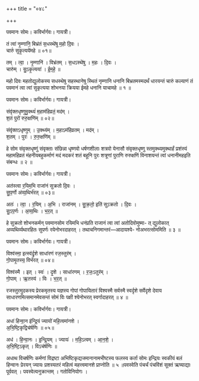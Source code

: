 +++
title = "०४८"

+++


पवमानः सोमः। कविर्भार्गवः। गायत्री।

तं त्वा॑ नृ॒म्णानि॒ बिभ्र॑तं स॒धस्थे॑षु म॒हो दि॒वः ।  
चारुं॑ सुकृ॒त्यये॑महे ॥ ०१॥

तम् । त्वा॒ । नृ॒म्णानि॑ । विभ्र॑तम् । स॒धऽस्थे॑षु । म॒हः । दि॒वः ।  
चारु॑म् । सु॒ऽकृ॒त्यया॑ । ई॒म॒हे॒ ॥

महो दिवः महतोद्युलोकस्य सधस्थेषु सहस्थानेषु स्थितं नृम्णानि धनानि बिभ्रतमस्मदर्थं धारयन्तं चारुं कल्याणं तं पवमानं त्वा त्वां सुकृत्यया शोभनया क्रियया ईमहे धनानि याचामहे ॥ १ ॥

पवमानः सोमः। कविर्भार्गवः। गायत्री।

संवृ॑क्तधृष्णुमु॒क्थ्यं॑ म॒हाम॑हिव्रतं॒ मद॑म् ।  
श॒तं पुरो॑ रुरु॒क्षणि॑म् ॥ ०२॥

संवृ॑क्तऽधृष्णुम् । उ॒क्थ्य॑म् । म॒हाऽम॑हिव्रतम् । मद॑म् ।  
श॒तम् । पुरः॑ । रु॒रु॒क्षणि॑म् ॥

हे सोम संवृक्तधृष्णुं संवृक्ताः संछिन्ना धृष्णवो धर्षणशीलाः शत्रवो येनासौ संवृक्तधृष्णु स्तमुक्थ्यमुक्थार्हं प्रशंस्यं महामहिव्रतं मंहनीयबहुकर्माणं मदं मदकरं शतं बहूनि पुरः शत्रूणां पुराणि रुरुक्षणिं विनाशयन्तं त्वां धनानीमहइति संबन्धः ॥ २ ॥

पवमानः सोमः। कविर्भार्गवः। गायत्री।

अत॑स्त्वा र॒यिम॒भि राजा॑नं सुक्रतो दि॒वः ।  
सु॒प॒र्णो अ॑व्य॒थिर्भ॑रत् ॥ ०३॥

अतः॑ । त्वा॒ । र॒यिम् । अ॒भि । राजा॑नम् । सु॒क्र॒तो॒ इति॑ सुऽक्रतो । दि॒वः ।  
सु॒ऽप॒र्णः । अ॒व्य॒थिः । भ॒र॒त् ॥

हे सुक्रतो शोभनकर्मन् पवमानसोम रयिमभि धनंप्रति राजानं त्वा त्वां अतोदिवोमुष्मा- त् द्युलोकात् अव्यथिर्व्यथारहितः सुपर्णः रयेनोभरदाहरत् । तथाचनिगमान्तरं—आदायश्ये- नोअभरत्सोममिति ॥ ३ ॥

पवमानः सोमः। कविर्भार्गवः। गायत्री।

विश्व॑स्मा॒ इत्स्व॑र्दृ॒शे साधा॑रणं रज॒स्तुर॑म् ।  
गो॒पामृ॒तस्य॒ विर्भ॑रत् ॥ ०४॥

विश्व॑स्मै । इत् । स्वः॑ । दृ॒शे । साधा॑रणम् । र॒जः॒ऽतुर॑म् ।  
गो॒पाम् । ऋ॒तस्य॑ । विः । भ॒र॒त् ॥

रजस्तुरमुदकस्य प्रेरकमृतस्य यज्ञस्य गोपां गोपायितारं विश्वस्मै सर्वस्मै स्वर्दृशे सर्वेदृशे देवाय साधारणमित्समानमेवसन्तं सोमं विः पक्षी श्येनोभरत् स्वर्गादाहरत् ॥ ४ ॥

पवमानः सोमः। कविर्भार्गवः। गायत्री।

अधा॑ हिन्वा॒न इ॑न्द्रि॒यं ज्यायो॑ महि॒त्वमा॑नशे ।  
अ॒भि॒ष्टि॒कृद्विच॑र्षणिः ॥ ०५॥

अध॑ । हि॒न्वा॒नः । इ॒न्द्रि॒यम् । ज्यायः॑ । म॒हि॒ऽत्वम् । आ॒न॒शे॒ ।  
अ॒भि॒ष्टि॒ऽकृत् । विऽच॑र्षणिः ॥

अधाथ विचर्षणिः कर्मणां विद्रष्टा अभिष्टिकृद्यजमानानामभीष्टस्य फलस्य कर्ता सोमः इन्द्रियः स्वकीयं बलं हिन्वानः प्रेरयन् ज्यायः प्रशस्यतरं महित्वं महत्त्वमानशे प्राप्नोति ॥ ५ ॥पवस्वेति पंचर्चं पंचविंशं सूक्तं ऋष्याद्याः पूर्ववत् । पवस्वेत्यनुक्रान्तम् । गतोविनियोगः ।
